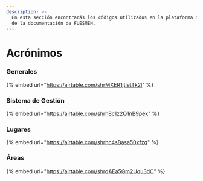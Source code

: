 ```yaml
---
description: >-
  En esta sección encontrarás los códigos utilizados en la plataforma de gestión
  de la documentación de FUESMEN.
---
```


# Acrónimos

### Generales

{% embed url="https://airtable.com/shrMXER1jtietTk2l" %}

### Sistema de Gestión

{% embed url="https://airtable.com/shrh8c1z2Q1nB9pek" %}

### Lugares

{% embed url="https://airtable.com/shrhc4sBasa50xfzq" %}

### Áreas

{% embed url="https://airtable.com/shrqAEa5Gm2Uqu3dC" %}

